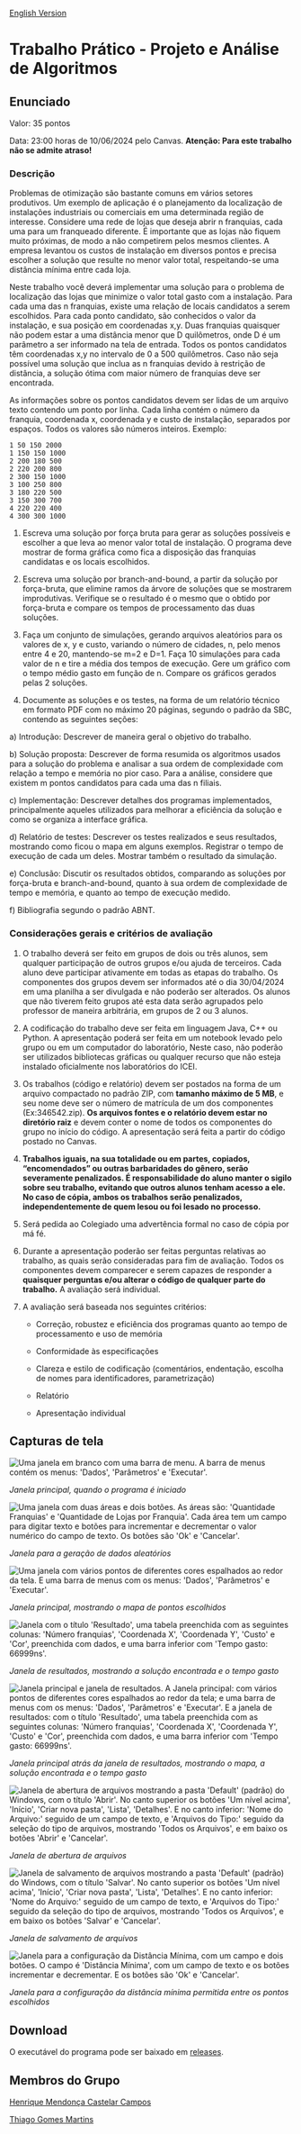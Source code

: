 [English Version](README.EN.md)

# Trabalho Prático - Projeto e Análise de Algoritmos

## Enunciado

Valor: 35 pontos

Data: 23:00 horas de 10/06/2024 pelo Canvas. **Atenção: Para este trabalho não se admite atraso!**

### Descrição

Problemas de otimização são bastante comuns em vários setores produtivos. Um exemplo de aplicação é o planejamento da localização de instalações industriais ou comerciais em uma determinada região de interesse. Considere uma rede de lojas que deseja abrir n franquias, cada uma para um franqueado diferente. É importante que as lojas não fiquem muito próximas, de modo a não competirem pelos mesmos clientes. A empresa levantou os custos de instalação em diversos pontos e precisa escolher a solução que resulte no menor valor total, respeitando-se uma distância mínima entre cada loja.

Neste trabalho você deverá implementar uma solução para o problema de localização das lojas que minimize o valor total gasto com a instalação. Para cada uma das n franquias, existe uma relação de locais candidatos a serem escolhidos. Para cada ponto candidato, são conhecidos o valor da instalação, e sua posição em coordenadas x,y. Duas franquias quaisquer não podem estar a uma distância menor que D quilômetros, onde D é um parâmetro a ser informado na tela de entrada. Todos os pontos candidatos têm coordenadas x,y no intervalo de 0 a 500 quilômetros. Caso não seja possível uma solução que inclua as n franquias devido à restrição de distância, a solução ótima com maior número de franquias deve ser encontrada.

As informações sobre os pontos candidatos devem ser lidas de um arquivo texto contendo um ponto por linha. Cada linha contém o número da franquia, coordenada x, coordenada y e custo de instalação, separados por espaços. Todos os valores são números inteiros. Exemplo:

```
1 50 150 2000
1 150 150 1000
2 200 180 500
2 220 200 800
2 300 150 1000
3 100 250 800
3 180 220 500
3 150 300 700
4 220 220 400
4 300 300 1000
```

1. Escreva uma solução por força bruta para gerar as soluções possíveis e escolher a que leva ao menor valor total de instalação. O programa deve mostrar de forma gráfica como fica a disposição das franquias candidatas e os locais escolhidos.

2. Escreva uma solução por branch-and-bound, a partir da solução por força-bruta, que elimine ramos da árvore de soluções que se mostrarem improdutivas. Verifique se o resultado é o mesmo que o obtido por força-bruta e compare os tempos de processamento das duas soluções.

3. Faça um conjunto de simulações, gerando arquivos aleatórios para os valores de x, y e custo, variando o número de cidades, n, pelo menos entre 4 e 20, mantendo-se m=2 e D=1. Faça 10 simulações para cada valor de n e tire a média dos tempos de execução. Gere um gráfico com o tempo médio gasto em função de n. Compare os gráficos gerados pelas 2 soluções.

4. Documente as soluções e os testes, na forma de um relatório técnico em formato PDF com no máximo 20 páginas, segundo o padrão da SBC, contendo as seguintes seções:

a) Introdução: Descrever de maneira geral o objetivo do trabalho.

b) Solução proposta: Descrever de forma resumida os algoritmos usados para a solução do problema e analisar a sua ordem de complexidade com relação a tempo e memória no pior caso. Para a análise, considere que existem m pontos candidatos para cada uma das n filiais.

c) Implementação: Descrever detalhes dos programas implementados, principalmente aqueles utilizados para melhorar a eficiência da solução e como se organiza a interface gráfica.

d) Relatório de testes: Descrever os testes realizados e seus resultados, mostrando como ficou o mapa em alguns exemplos. Registrar o tempo de execução de cada um deles. Mostrar também o resultado da simulação.

e) Conclusão: Discutir os resultados obtidos, comparando as soluções por força-bruta e branch-and-bound, quanto à sua ordem de complexidade de tempo e memória, e quanto ao tempo de execução medido.

f) Bibliografia segundo o padrão ABNT.

### Considerações gerais e critérios de avaliação

1. O trabalho deverá ser feito em grupos de dois ou três alunos, sem qualquer participação de outros grupos e/ou ajuda de terceiros. Cada aluno deve participar ativamente em todas as etapas do trabalho. Os componentes dos grupos devem ser informados até o dia 30/04/2024 em uma planilha a ser divulgada e não poderão ser alterados. Os alunos que não tiverem feito grupos até esta data serão agrupados pelo professor de maneira arbitrária, em grupos de 2 ou 3 alunos.

2. A codificação do trabalho deve ser feita em linguagem Java, C++ ou Python. A apresentação poderá ser feita em um notebook levado pelo grupo ou em um computador do laboratório, Neste caso, não poderão ser utilizados bibliotecas gráficas ou qualquer recurso que não esteja instalado oficialmente nos laboratórios do ICEI.

3. Os trabalhos (código e relatório) devem ser postados na forma de um arquivo compactado no padrão ZIP, com **tamanho máximo de 5 MB**, e seu nome deve ser o número de matrícula de um dos componentes (Ex:346542.zip). **Os arquivos fontes e o relatório devem estar no diretório raiz** e devem conter o nome de todos os componentes do grupo no início do código. A apresentação será feita a partir do código postado no Canvas.

4. **Trabalhos iguais, na sua totalidade ou em partes, copiados, “encomendados” ou outras barbaridades do gênero, serão severamente penalizados. É responsabilidade do aluno manter o sigilo sobre seu trabalho, evitando que outros alunos tenham acesso a ele. No caso de cópia, ambos os trabalhos serão penalizados, independentemente de quem lesou ou foi lesado no processo.**

5. Será pedida ao Colegiado uma advertência formal no caso de cópia por má fé.

6. Durante a apresentação poderão ser feitas perguntas relativas ao trabalho, as quais serão consideradas para fim de avaliação. Todos os componentes devem comparecer e serem capazes de responder a **quaisquer perguntas e/ou alterar o código de qualquer parte do trabalho.** A avaliação será individual.

7. A avaliação será baseada nos seguintes critérios:

   * Correção, robustez e eficiência dos programas quanto ao tempo de processamento e uso de memória

   * Conformidade às especificações

   * Clareza e estilo de codificação (comentários, endentação, escolha de nomes para identificadores, parametrização)

   * Relatório

   * Apresentação individual

## Capturas de tela

![Uma janela em branco com uma barra de menu. A barra de menus contém os menus: 'Dados', 'Parâmetros' e 'Executar'.](screenshots/Captura_de_tela_2024-06-01_110824.png)

*Janela principal, quando o programa é iniciado*

![Uma janela com duas áreas e dois botões. As áreas são: 'Quantidade Franquias' e 'Quantidade de Lojas por Franquia'. Cada área tem um campo para digitar texto e botões para incrementar e decrementar o valor numérico do campo de texto. Os botões são 'Ok' e 'Cancelar'.](screenshots/Captura_de_tela_2024-06-01_110836.png)

*Janela para a geração de dados aleatórios*

![Uma janela com vários pontos de diferentes cores espalhados ao redor da tela. E uma barra de menus com os menus: 'Dados', 'Parâmetros' e 'Executar'.](screenshots/Captura_de_tela_2024-06-01_110914.png)

*Janela principal, mostrando o mapa de pontos escolhidos*

![Janela com o título 'Resultado', uma tabela preenchida com as seguintes colunas: 'Número franquias', 'Coordenada X', 'Coordenada Y', 'Custo' e 'Cor', preenchida com dados, e uma barra inferior com 'Tempo gasto: 66999ns'.](screenshots/Captura_de_tela_2024-06-01_110920.png)

*Janela de resultados, mostrando a solução encontrada e o tempo gasto*

![Janela principal e janela de resultados. A Janela principal: com vários pontos de diferentes cores espalhados ao redor da tela; e uma barra de menus com os menus: 'Dados', 'Parâmetros' e 'Executar'. E a janela de resultados: com o título 'Resultado', uma tabela preenchida com as seguintes colunas: 'Número franquias', 'Coordenada X', 'Coordenada Y', 'Custo' e 'Cor', preenchida com dados, e uma barra inferior com 'Tempo gasto: 66999ns'.](screenshots/Captura_de_tela_2024-06-01_110931.png)

*Janela principal atrás da janela de resultados, mostrando o mapa, a
solução encontrada e o tempo gasto*

![Janela de abertura de arquivos mostrando a pasta 'Default' (padrão) do Windows, com o título 'Abrir'. No canto superior os botões 'Um nível acima', 'Início', 'Criar nova pasta', 'Lista', 'Detalhes'. E no canto inferior: 'Nome do Arquivo:' seguido de um campo de texto, e 'Arquivos do Tipo:' seguido da seleção do tipo de arquivos, mostrando 'Todos os Arquivos', e em baixo os botões 'Abrir' e 'Cancelar'.](screenshots/Captura_de_tela_2024-06-01_111051.png)

*Janela de abertura de arquivos*

![Janela de salvamento de arquivos mostrando a pasta 'Default' (padrão) do Windows, com o título 'Salvar'. No canto superior os botões 'Um nível acima', 'Início', 'Criar nova pasta', 'Lista', 'Detalhes'. E no canto inferior: 'Nome do Arquivo:' seguido de um campo de texto, e 'Arquivos do Tipo:' seguido da seleção do tipo de arquivos, mostrando 'Todos os Arquivos', e em baixo os botões 'Salvar' e 'Cancelar'.](screenshots/Captura_de_tela_2024-06-01_111107.png)

*Janela de salvamento de arquivos*

![Janela para a configuração da Distância Mínima, com um campo e dois botões. O campo é 'Distância Mínima', com um campo de texto e os botões incrementar e decrementar. E os botões são 'Ok' e 'Cancelar'.](screenshots/Captura_de_tela_2024-06-01_111132.png)

*Janela para a configuração da distância mı́nima permitida entre os
pontos escolhidos*

## Download

O executável do programa pode ser baixado em [releases](https://github.com/Henriquemcc/Trabalho_Pratico_-_Projeto_e_Analise_de_Algoritmos_-_2024-1/releases). 

## Membros do Grupo

[Henrique Mendonça Castelar Campos](https://github.com/Henriquemcc)

[Thiago Gomes Martins](https://github.com/Thi23gm)